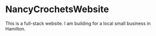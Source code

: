 # NancyCrochetsWebsite
This is a full-stack website. I am building for a local small business in Hamilton. 

